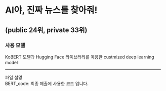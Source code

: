 # AI야, 진짜 뉴스를 찾아줘!
(public 24위, private 33위)
----
### 사용 모델
KoBERT 모델과 Hugging Face 라이브러리를 이용한 custmized deep learning model

----
파일 설명  
BERT_code: 최종 제출에 사용한 코드 입니다.
